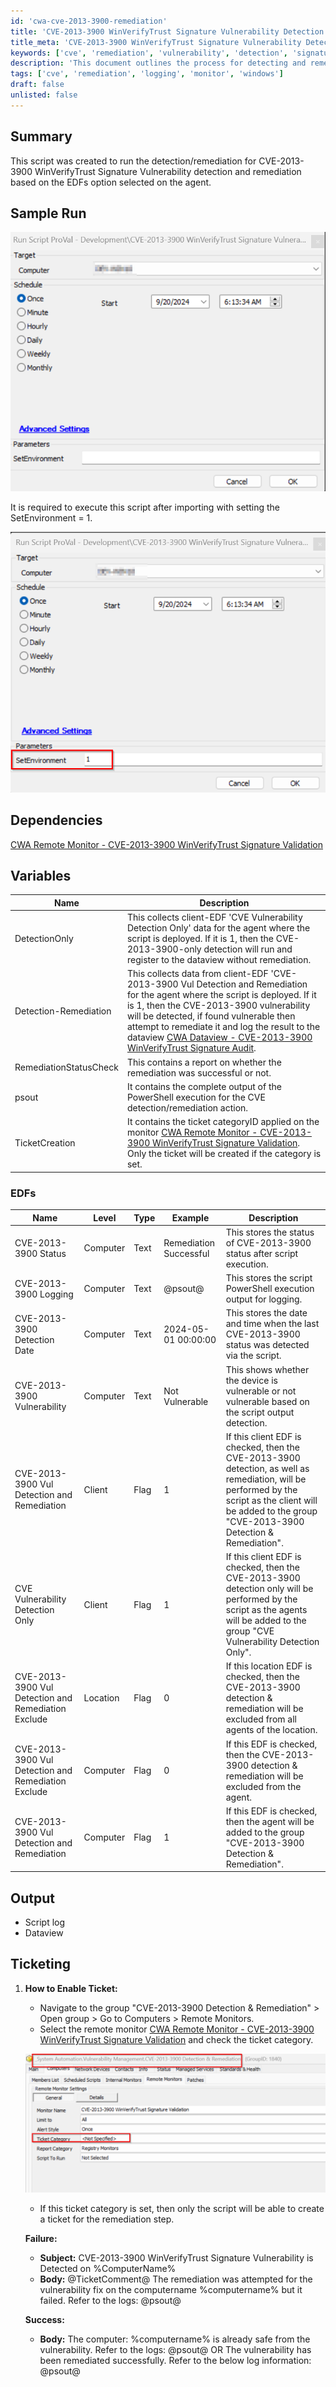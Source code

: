 ```yaml
---
id: 'cwa-cve-2013-3900-remediation'
title: 'CVE-2013-3900 WinVerifyTrust Signature Vulnerability Detection and Remediation'
title_meta: 'CVE-2013-3900 WinVerifyTrust Signature Vulnerability Detection and Remediation'
keywords: ['cve', 'remediation', 'vulnerability', 'detection', 'signature']
description: 'This document outlines the process for detecting and remediating the CVE-2013-3900 WinVerifyTrust Signature Vulnerability using a specific script. It includes details on dependencies, variables, output, and ticketing procedures necessary for effective management of the vulnerability.'
tags: ['cve', 'remediation', 'logging', 'monitor', 'windows']
draft: false
unlisted: false
---
```

## Summary

This script was created to run the detection/remediation for CVE-2013-3900 WinVerifyTrust Signature Vulnerability detection and remediation based on the EDFs option selected on the agent.

## Sample Run

![Sample Run Image](../../../static/img/CVE-2013-3900-WinVerifyTrust-Signature-Vulnerability/image_1.png)

It is required to execute this script after importing with setting the SetEnvironment = 1.

![Sample Run Image](../../../static/img/CVE-2013-3900-WinVerifyTrust-Signature-Vulnerability/image_2.png)

## Dependencies

[CWA Remote Monitor - CVE-2013-3900 WinVerifyTrust Signature Validation](https://proval.itglue.com/DOC-5078775-17229186)

## Variables

| Name                        | Description                                                                                                                                                                                                                                                                                                   |
|-----------------------------|---------------------------------------------------------------------------------------------------------------------------------------------------------------------------------------------------------------------------------------------------------------------------------------------------------------|
| DetectionOnly               | This collects client-EDF 'CVE Vulnerability Detection Only' data for the agent where the script is deployed. If it is 1, then the CVE-2013-3900-only detection will run and register to the dataview without remediation.                                                                                   |
| Detection-Remediation       | This collects data from client-EDF 'CVE-2013-3900 Vul Detection and Remediation for the agent where the script is deployed. If it is 1, then the CVE-2013-3900 vulnerability will be detected, if found vulnerable then attempt to remediate it and log the result to the dataview [CWA Dataview - CVE-2013-3900 WinVerifyTrust Signature Audit](https://proval.itglue.com/DOC-5078775-17229164). |
| RemediationStatusCheck      | This contains a report on whether the remediation was successful or not.                                                                                                                                                                                                                                     |
| psout                       | It contains the complete output of the PowerShell execution for the CVE detection/remediation action.                                                                                                                                                                                                       |
| TicketCreation              | It contains the ticket categoryID applied on the monitor [CWA Remote Monitor - CVE-2013-3900 WinVerifyTrust Signature Validation](https://proval.itglue.com/DOC-5078775-17229186). Only the ticket will be created if the category is set.                                                                |

### EDFs

| Name                                         | Level       | Type  | Example                     | Description                                                                                          |
|----------------------------------------------|-------------|-------|-----------------------------|------------------------------------------------------------------------------------------------------|
| CVE-2013-3900 Status                         | Computer    | Text  | Remediation Successful       | This stores the status of CVE-2013-3900 status after script execution.                              |
| CVE-2013-3900 Logging                        | Computer    | Text  | @psout@                     | This stores the script PowerShell execution output for logging.                                     |
| CVE-2013-3900 Detection Date                 | Computer    | Text  | 2024-05-01 00:00:00        | This stores the date and time when the last CVE-2013-3900 status was detected via the script.      |
| CVE-2013-3900 Vulnerability                  | Computer    | Text  | Not Vulnerable              | This shows whether the device is vulnerable or not vulnerable based on the script output detection. |
| CVE-2013-3900 Vul Detection and Remediation   | Client      | Flag  | 1                           | If this client EDF is checked, then the CVE-2013-3900 detection, as well as remediation, will be performed by the script as the client will be added to the group "CVE-2013-3900 Detection & Remediation". |
| CVE Vulnerability Detection Only              | Client      | Flag  | 1                           | If this client EDF is checked, then the CVE-2013-3900 detection only will be performed by the script as the agents will be added to the group "CVE Vulnerability Detection Only". |
| CVE-2013-3900 Vul Detection and Remediation Exclude | Location | Flag  | 0                           | If this location EDF is checked, then the CVE-2013-3900 detection & remediation will be excluded from all agents of the location. |
| CVE-2013-3900 Vul Detection and Remediation Exclude | Computer | Flag  | 0                           | If this EDF is checked, then the CVE-2013-3900 detection & remediation will be excluded from the agent. |
| CVE-2013-3900 Vul Detection and Remediation    | Computer   | Flag  | 1                           | If this EDF is checked, then the agent will be added to the group "CVE-2013-3900 Detection & Remediation". |

## Output

- Script log
- Dataview

## Ticketing

1. **How to Enable Ticket:**
   - Navigate to the group "CVE-2013-3900 Detection & Remediation" > Open group > Go to Computers > Remote Monitors.
   - Select the remote monitor [CWA Remote Monitor - CVE-2013-3900 WinVerifyTrust Signature Validation](https://proval.itglue.com/DOC-5078775-17229186) and check the ticket category.

   ![Ticket Category Image](../../../static/img/CVE-2013-3900-WinVerifyTrust-Signature-Vulnerability/image_3.png)

   - If this ticket category is set, then only the script will be able to create a ticket for the remediation step.

   **Failure:**
   - **Subject:** CVE-2013-3900 WinVerifyTrust Signature Vulnerability is Detected on %ComputerName%
   - **Body:** @TicketComment@ The remediation was attempted for the vulnerability fix on the computername %computername% but it failed. Refer to the logs: @psout@

   **Success:**
   - **Body:** The computer: %computername% is already safe from the vulnerability. Refer to the logs: @psout@ OR The vulnerability has been remediated successfully. Refer to the below log information: @psout@



